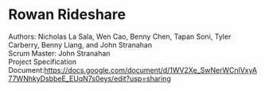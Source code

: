 # Rowan Rideshare

Authors: Nicholas La Sala, Wen Cao, Benny Chen, Tapan Soni, Tyler Carberry, Benny Liang, and John Stranahan
<br>Scrum Master: John Stranahan
<br>Project Specification Document:https://docs.google.com/document/d/1WV2Xe_SwNerWCnlVxyA77WNhkyDsbbeE_EUqN7s0eys/edit?usp=sharing

